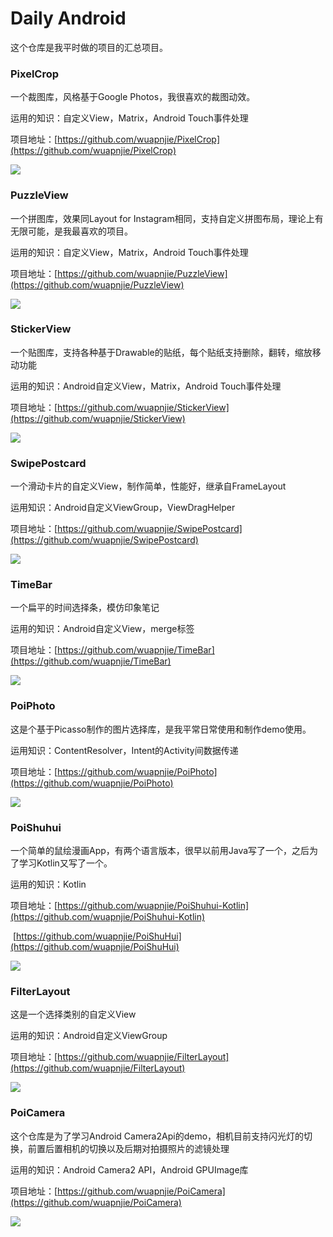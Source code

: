 # Daily Android

这个仓库是我平时做的项目的汇总项目。

### PixelCrop

一个裁图库，风格基于Google Photos，我很喜欢的裁图动效。

运用的知识：自定义View，Matrix，Android Touch事件处理

项目地址：[https://github.com/wuapnjie/PixelCrop](https://github.com/wuapnjie/PixelCrop)

![](http://7xrqmj.com1.z0.glb.clouddn.com/pixelcrop.gif)



### PuzzleView

一个拼图库，效果同Layout for Instagram相同，支持自定义拼图布局，理论上有无限可能，是我最喜欢的项目。

运用的知识：自定义View，Matrix，Android Touch事件处理

项目地址：[https://github.com/wuapnjie/PuzzleView](https://github.com/wuapnjie/PuzzleView)

![](http://7xrqmj.com1.z0.glb.clouddn.com/puzzle2.mp4_1472025098.gif?imageView2/2/w/360)



### StickerView

一个贴图库，支持各种基于Drawable的贴纸，每个贴纸支持删除，翻转，缩放移动功能

运用的知识：Android自定义View，Matrix，Android Touch事件处理

项目地址：[https://github.com/wuapnjie/StickerView](https://github.com/wuapnjie/StickerView)

![](http://7xrqmj.com1.z0.glb.clouddn.com/stickerview.gif)



### SwipePostcard

一个滑动卡片的自定义View，制作简单，性能好，继承自FrameLayout

运用知识：Android自定义ViewGroup，ViewDragHelper

项目地址：[https://github.com/wuapnjie/SwipePostcard](https://github.com/wuapnjie/SwipePostcard)

![](http://7xrqmj.com1.z0.glb.clouddn.com/qw2.gif)



### TimeBar

一个扁平的时间选择条，模仿印象笔记

运用的知识：Android自定义View，merge标签

项目地址：[https://github.com/wuapnjie/TimeBar](https://github.com/wuapnjie/TimeBar)

![](http://7xrqmj.com1.z0.glb.clouddn.com/timebar.gif)





### PoiPhoto

这是个基于Picasso制作的图片选择库，是我平常日常使用和制作demo使用。

运用知识：ContentResolver，Intent的Activity间数据传递

项目地址：[https://github.com/wuapnjie/PoiPhoto](https://github.com/wuapnjie/PoiPhoto)

![](http://7xrqmj.com1.z0.glb.clouddn.com/poiphoto.gif)



### PoiShuhui

一个简单的鼠绘漫画App，有两个语言版本，很早以前用Java写了一个，之后为了学习Kotlin又写了一个。

运用的知识：Kotlin

项目地址：[https://github.com/wuapnjie/PoiShuhui-Kotlin](https://github.com/wuapnjie/PoiShuhui-Kotlin)

​		   [https://github.com/wuapnjie/PoiShuHui](https://github.com/wuapnjie/PoiShuHui)

![](http://7xrqmj.com1.z0.glb.clouddn.com/S60310-221942.jpg?imageView2/2/w/360)



### FilterLayout

这是一个选择类别的自定义View

运用的知识：Android自定义ViewGroup

项目地址：[https://github.com/wuapnjie/FilterLayout](https://github.com/wuapnjie/FilterLayout)

![](http://7xrqmj.com1.z0.glb.clouddn.com/filterlayout.gif?imageView2/2/w/360)



### PoiCamera

这个仓库是为了学习Android Camera2Api的demo，相机目前支持闪光灯的切换，前置后置相机的切换以及后期对拍摄照片的滤镜处理

运用的知识：Android Camera2 API，Android GPUImage库

项目地址：[https://github.com/wuapnjie/PoiCamera](https://github.com/wuapnjie/PoiCamera)

![](http://7xrqmj.com1.z0.glb.clouddn.com/device-2016-07-31-215411.png?imageView2/2/w/360)



